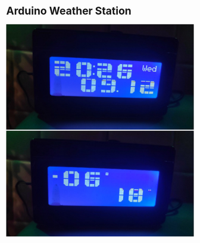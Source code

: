 # Arduino Weather Station

![Страница с временем](https://github.com/Borobeyka/meteostation/blob/master/images/1.jpg)
![Страница с температурами](https://github.com/Borobeyka/meteostation/blob/master/images/2.jpg)
